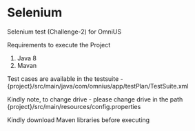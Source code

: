 # Selenium
Selenium test (Challenge-2) for OmniUS

Requirements to execute the Project
1. Java 8
2. Mavan

Test cases are available in the testsuite - {project}/src/main/java/com/omnius/app/testPlan/TestSuite.xml

Kindly note, to change drive - please change drive in the path {project}/src/main/resources/config.properties

Kindly download Maven libraries before executing
